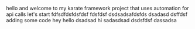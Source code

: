 hello and welcome to my karate framework project that uses automation for api calls 
let's start
fdfsdfdsfdsfdsf
fdsfdsf
dsdsadsafdsfds dsadasd dsffdsf
adding some code
hey
hello
dsadsad
hi
sadasdsad
dsdsfdsf
dassadsa
